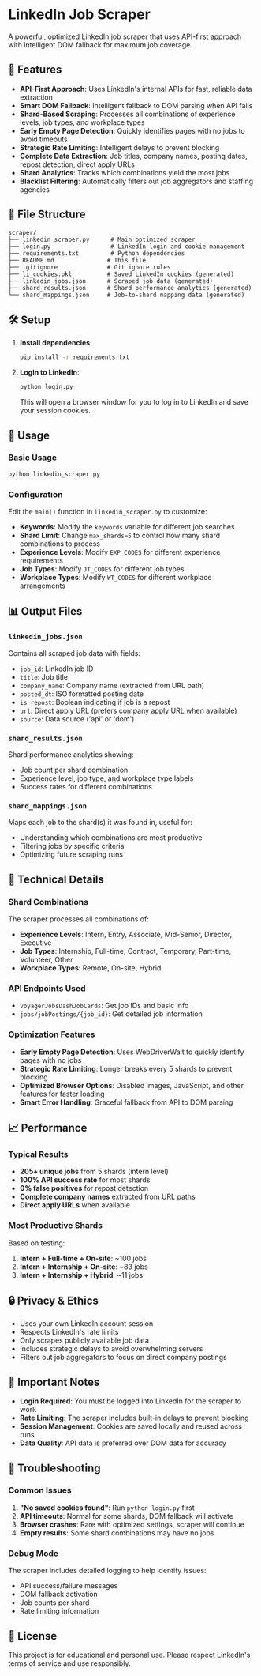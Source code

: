 # LinkedIn Job Scraper

A powerful, optimized LinkedIn job scraper that uses API-first approach with intelligent DOM fallback for maximum job coverage.

## 🚀 Features

- **API-First Approach**: Uses LinkedIn's internal APIs for fast, reliable data extraction
- **Smart DOM Fallback**: Intelligent fallback to DOM parsing when API fails
- **Shard-Based Scraping**: Processes all combinations of experience levels, job types, and workplace types
- **Early Empty Page Detection**: Quickly identifies pages with no jobs to avoid timeouts
- **Strategic Rate Limiting**: Intelligent delays to prevent blocking
- **Complete Data Extraction**: Job titles, company names, posting dates, repost detection, direct apply URLs
- **Shard Analytics**: Tracks which combinations yield the most jobs
- **Blacklist Filtering**: Automatically filters out job aggregators and staffing agencies

## 📁 File Structure

```
scraper/
├── linkedin_scraper.py      # Main optimized scraper
├── login.py                 # LinkedIn login and cookie management
├── requirements.txt         # Python dependencies
├── README.md               # This file
├── .gitignore              # Git ignore rules
├── li_cookies.pkl          # Saved LinkedIn cookies (generated)
├── linkedin_jobs.json      # Scraped job data (generated)
├── shard_results.json      # Shard performance analytics (generated)
└── shard_mappings.json     # Job-to-shard mapping data (generated)
```

## 🛠️ Setup

1. **Install dependencies**:
   ```bash
   pip install -r requirements.txt
   ```

2. **Login to LinkedIn**:
   ```bash
   python login.py
   ```
   This will open a browser window for you to log in to LinkedIn and save your session cookies.

## 🎯 Usage

### Basic Usage
```bash
python linkedin_scraper.py
```

### Configuration
Edit the `main()` function in `linkedin_scraper.py` to customize:

- **Keywords**: Modify the `keywords` variable for different job searches
- **Shard Limit**: Change `max_shards=5` to control how many shard combinations to process
- **Experience Levels**: Modify `EXP_CODES` for different experience requirements
- **Job Types**: Modify `JT_CODES` for different job types
- **Workplace Types**: Modify `WT_CODES` for different workplace arrangements

## 📊 Output Files

### `linkedin_jobs.json`
Contains all scraped job data with fields:
- `job_id`: LinkedIn job ID
- `title`: Job title
- `company_name`: Company name (extracted from URL path)
- `posted_dt`: ISO formatted posting date
- `is_repost`: Boolean indicating if job is a repost
- `url`: Direct apply URL (prefers company apply URL when available)
- `source`: Data source ('api' or 'dom')

### `shard_results.json`
Shard performance analytics showing:
- Job count per shard combination
- Experience level, job type, and workplace type labels
- Success rates for different combinations

### `shard_mappings.json`
Maps each job to the shard(s) it was found in, useful for:
- Understanding which combinations are most productive
- Filtering jobs by specific criteria
- Optimizing future scraping runs

## 🔧 Technical Details

### Shard Combinations
The scraper processes all combinations of:
- **Experience Levels**: Intern, Entry, Associate, Mid-Senior, Director, Executive
- **Job Types**: Internship, Full-time, Contract, Temporary, Part-time, Volunteer, Other
- **Workplace Types**: Remote, On-site, Hybrid

### API Endpoints Used
- `voyagerJobsDashJobCards`: Get job IDs and basic info
- `jobs/jobPostings/{job_id}`: Get detailed job information

### Optimization Features
- **Early Empty Page Detection**: Uses WebDriverWait to quickly identify pages with no jobs
- **Strategic Rate Limiting**: Longer breaks every 5 shards to prevent blocking
- **Optimized Browser Options**: Disabled images, JavaScript, and other features for faster loading
- **Smart Error Handling**: Graceful fallback from API to DOM parsing

## 📈 Performance

### Typical Results
- **205+ unique jobs** from 5 shards (intern level)
- **100% API success rate** for most shards
- **0% false positives** for repost detection
- **Complete company names** extracted from URL paths
- **Direct apply URLs** when available

### Most Productive Shards
Based on testing:
1. **Intern + Full-time + On-site**: ~100 jobs
2. **Intern + Internship + On-site**: ~83 jobs
3. **Intern + Internship + Hybrid**: ~11 jobs

## 🔒 Privacy & Ethics

- Uses your own LinkedIn account session
- Respects LinkedIn's rate limits
- Only scrapes publicly available job data
- Includes strategic delays to avoid overwhelming servers
- Filters out job aggregators to focus on direct company postings

## 🚨 Important Notes

- **Login Required**: You must be logged into LinkedIn for the scraper to work
- **Rate Limiting**: The scraper includes built-in delays to prevent blocking
- **Session Management**: Cookies are saved locally and reused across runs
- **Data Quality**: API data is preferred over DOM data for accuracy

## 🐛 Troubleshooting

### Common Issues
1. **"No saved cookies found"**: Run `python login.py` first
2. **API timeouts**: Normal for some shards, DOM fallback will activate
3. **Browser crashes**: Rare with optimized settings, scraper will continue
4. **Empty results**: Some shard combinations may have no jobs

### Debug Mode
The scraper includes detailed logging to help identify issues:
- API success/failure messages
- DOM fallback activation
- Job counts per shard
- Rate limiting information

## 📝 License

This project is for educational and personal use. Please respect LinkedIn's terms of service and use responsibly. 
